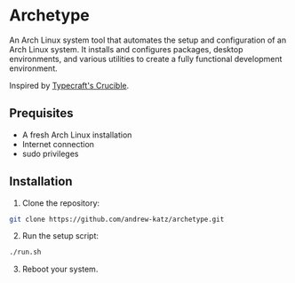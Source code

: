 # Archetype

An Arch Linux system tool that automates the setup and configuration of an Arch Linux system. It installs and configures
packages, desktop environments, and various utilities to create a fully functional development environment.

Inspired by [Typecraft's Crucible](https://github.com/typecraft-dev/crucible).

## Prequisites

- A fresh Arch Linux installation
- Internet connection
- sudo privileges

## Installation

1. Clone the repository:

```bash
git clone https://github.com/andrew-katz/archetype.git
```

2. Run the setup script:

```bash
./run.sh
```

3. Reboot your system.
